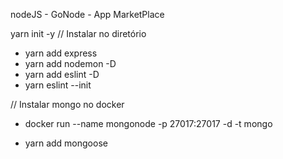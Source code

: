 nodeJS - GoNode - App MarketPlace

yarn init -y // Instalar no diretório

- yarn add express
- yarn add nodemon -D
- yarn add eslint -D
- yarn eslint --init

// Instalar mongo no docker

- docker run --name mongonode -p 27017:27017 -d -t mongo

- yarn add mongoose
